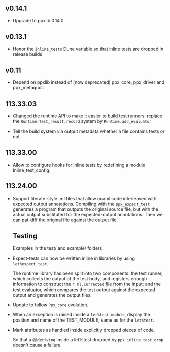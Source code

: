 ## v0.14.1

- Upgrade to ppxlib 0.14.0

## v0.13.1

- Honor the `inline_tests` Dune variable so that inline tests are
  dropped in release builds

## v0.11

- Depend on ppxlib instead of (now deprecated) ppx\_core, ppx\_driver and
  ppx\_metaquot.

## 113.33.03

- Changed the runtime API to make it easier to build test runners:
  replace the `Runtime.Test_result.record` system by
  `Runtime.add_evaluator`

- Tell the build system via output metadata whether a file contains
  tests or not

## 113.33.00

- Allow to configure hooks for inline tests by redefining a module
  Inline\_test\_config.

## 113.24.00

- Support literate-style .ml files that allow ocaml code interleaved with expected output
  annotations. Compiling with the `ppx_expect_test` generates a program that outputs the
  original source file, but with the actual output substituted for the expected-output
  annotations. Then we can pat-diff the original file against the output file.

  Testing
  -------
  Examples in the test/ and example/ folders.

- Expect-tests can now be written inline in libraries by using `let%expect_test`.

  The runtime library has been split into two components: the test runner, which
  collects the output of the test body, and registers enough information to
  construct the `*.ml.corrected` file from the input; and the test evaluator,
  which compares the test output against the expected output and generates the
  output files.

- Update to follow `Ppx_core` evolution.

- When an exception is raised inside a `let%test_module`, display the position
  and name of the TEST\_MODULE, same as for the `let%test`.

- Mark attributes as handled inside explicitly dropped pieces of code.

  So that a `@@deriving` inside a let%test dropped by
  `ppx_inline_test_drop` doesn't cause a failure.
